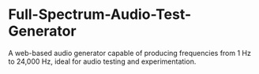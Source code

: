 # Full-Spectrum-Audio-Test-Generator
A web-based audio generator capable of producing frequencies from 1 Hz to 24,000 Hz, ideal for audio testing and experimentation.
